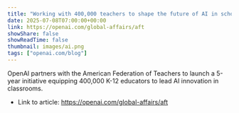```yaml
---
title: "Working with 400,000 teachers to shape the future of AI in schools"
date: 2025-07-08T07:00:00+00:00
link: https://openai.com/global-affairs/aft
showShare: false
showReadTime: false
thumbnail: images/ai.png
tags: ["openai.com/blog"]
---
```

OpenAI partners with the American Federation of Teachers to launch a 5-year initiative equipping 400,000 K-12 educators to lead AI innovation in classrooms.

- Link to article: https://openai.com/global-affairs/aft